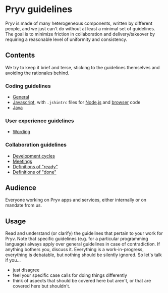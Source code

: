 # Pryv guidelines

Pryv is made of many heterogeneous components, written by different people, and we just can't do without at least a minimal set of guidelines. The goal is to minimize friction in collaboration and delivery/takeover by requiring a reasonable level of uniformity and consistency.


## Contents

We try to keep it brief and terse, sticking to the guidelines themselves and avoiding the rationales behind.

### Coding guidelines

- [General](code-general.html)
- [Javascript](code-javascript), with `.jshintrc` files for [Node.js](code/javascript-node.jshintrc) and [browser](code/javascript-browser.jshintrc) code
- [Java](code-java.html)

### User experience guidelines

- [Wording](ux-wording.html)

### Collaboration guidelines

- [Development cycles](collaboration-development-cycles.html)
- [Meetings](collaboration-meetings.html)
- [Definitions of "ready"](collaboration-definitions-of-ready.html)
- [Definitions of "done"](collaboration-definitions-of-done.html)


## Audience

Everyone working on Pryv apps and services, either internally or on mandate from us.


## Usage

Read and understand (or clarify) the guidelines that pertain to your work for Pryv. Note that specific guidelines (e.g. for a particular programming language) always apply over general guidelines in case of contradiction. If anything bothers you, discuss it. Everything is a work-in-progress, everything is debatable, but nothing should be silently ignored. So let's talk if you...

- just disagree
- feel your specific case calls for doing things differently
- think of aspects that should be covered here but aren't, or that are covered here but shouldn't.
